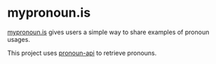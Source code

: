 # mypronoun.is
[mypronoun.is](https://mypronoun.is) gives users a simple way to share examples of pronoun usages.

This project uses [pronoun-api](https://github.com/browncap/pronoun-api) to retrieve pronouns.
